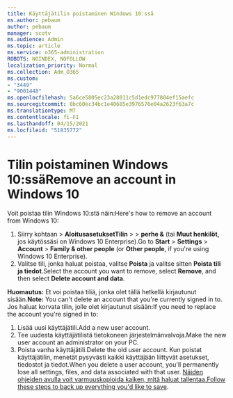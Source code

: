 ```yaml
---
title: Käyttäjätilin poistaminen Windows 10:ssä
ms.author: pebaum
author: pebaum
manager: scotv
ms.audience: Admin
ms.topic: article
ms.service: o365-administration
ROBOTS: NOINDEX, NOFOLLOW
localization_priority: Normal
ms.collection: Adm_O365
ms.custom:
- "3449"
- "9001448"
ms.openlocfilehash: 5a6ce5805ec23a28011c5d1edc977804ef15aefc
ms.sourcegitcommit: 8bc60ec34bc1e40685e3976576e04a2623f63a7c
ms.translationtype: MT
ms.contentlocale: fi-FI
ms.lasthandoff: 04/15/2021
ms.locfileid: "51835772"
---
```

# <a name="remove-an-account-in-windows-10"></a><span data-ttu-id="24341-102">Tilin poistaminen Windows 10:ssä</span><span class="sxs-lookup"><span data-stu-id="24341-102">Remove an account in Windows 10</span></span>

<span data-ttu-id="24341-103">Voit poistaa tilin Windows 10:stä näin:</span><span class="sxs-lookup"><span data-stu-id="24341-103">Here's how to remove an account from Windows 10:</span></span>

1. <span data-ttu-id="24341-104">Siirry kohtaan  >  **AloitusasetuksetTilin**  >    >  **perhe &** (tai **Muut henkilöt,** jos käytössäsi on Windows 10 Enterprise).</span><span class="sxs-lookup"><span data-stu-id="24341-104">Go to **Start** > **Settings** > **Account** > **Family & other people** (or **Other people**, if you're using Windows 10 Enterprise).</span></span>
2. <span data-ttu-id="24341-105">Valitse tili, jonka haluat poistaa, valitse **Poista** ja valitse sitten **Poista tili ja tiedot**.</span><span class="sxs-lookup"><span data-stu-id="24341-105">Select the account you want to remove, select **Remove**, and then select **Delete account and data**.</span></span>
 
<span data-ttu-id="24341-106">**Huomautus:** Et voi poistaa tiliä, jonka olet tällä hetkellä kirjautunut sisään.</span><span class="sxs-lookup"><span data-stu-id="24341-106">**Note:** You can't delete an account that you're currently signed in to.</span></span>  <span data-ttu-id="24341-107">Jos haluat korvata tilin, jolle olet kirjautunut sisään:</span><span class="sxs-lookup"><span data-stu-id="24341-107">If you need to replace the account you're signed in to:</span></span>

1. <span data-ttu-id="24341-108">Lisää uusi käyttäjätili.</span><span class="sxs-lookup"><span data-stu-id="24341-108">Add a new user account.</span></span>
2. <span data-ttu-id="24341-109">Tee uudesta käyttäjätilistä tietokoneen järjestelmänvalvoja.</span><span class="sxs-lookup"><span data-stu-id="24341-109">Make the new user account an administrator on your PC.</span></span>
3. <span data-ttu-id="24341-110">Poista vanha käyttäjätili.</span><span class="sxs-lookup"><span data-stu-id="24341-110">Delete the old user account.</span></span> <span data-ttu-id="24341-111">Kun poistat käyttäjätilin, menetät pysyvästi kaikki käyttäjään liittyvät asetukset, tiedostot ja tiedot.</span><span class="sxs-lookup"><span data-stu-id="24341-111">When you delete a user account, you'll permanently lose all settings, files, and data associated with that user.</span></span> <span data-ttu-id="24341-112">[Näiden ohjeiden avulla voit varmuuskopioida kaiken, mitä haluat tallentaa.](https://support.microsoft.com/help/4027408/windows-10-backup-and-restore)</span><span class="sxs-lookup"><span data-stu-id="24341-112">[Follow these steps to back up everything you'd like to save](https://support.microsoft.com/help/4027408/windows-10-backup-and-restore).</span></span>